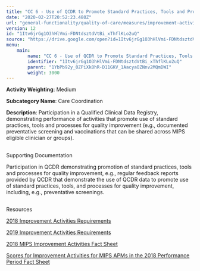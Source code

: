 ```yaml
---
title: "CC 6 - Use of QCDR to Promote Standard Practices, Tools and Processes in Practice for Improvement in Care Coordination"
date: "2020-02-27T20:52:23.480Z"
url: "general-functionality/quality-of-care/measures/improvement-activities-measures/2018-improvement-activities/cc-6-use-of-qcdr-to-promote-standard-practices-tools-and-processes-in-practice-for-improvement-in-care-coordination.html"
version: 12
id: "1Itv6jrGg1O3hHlVmi-FDNtdsztdVtBi_xThflKLo2uQ"
source: "https://drive.google.com/open?id=1Itv6jrGg1O3hHlVmi-FDNtdsztdVtBi_xThflKLo2uQ"
menu:
    main:
        name: "CC 6 - Use of QCDR to Promote Standard Practices, Tools and Processes in Practice for Improvement in Care Coordination"
        identifier: "1Itv6jrGg1O3hHlVmi-FDNtdsztdVtBi_xThflKLo2uQ"
        parent: "1YbPb92y_0ZPiXk8hR-D11GKV_1AacyaOZNnv2MQmDWI"
        weight: 3000
---
```









**Activity Weighting**: Medium

**Subcategory Name**: Care Coordination

**Description**: Participation in a Qualified Clinical Data Registry, demonstrating performance of activities that promote use of standard practices, tools and processes for quality improvement (e.g., documented preventative screening and vaccinations that can be shared across MIPS eligible clinician or groups).







## 

Supporting Documentation

Participation in QCDR demonstrating promotion of standard practices, tools and processes for quality improvement, e.g., regular feedback reports provided by QCDR that demonstrate the use of QCDR data to promote use of standard practices, tools, and processes for quality improvement, including, e.g., preventative screenings.







## 

Resources

[2018 Improvement Activities Requirements](https://qpp.cms.gov/mips/improvement-activities?py=2018)

[2019 Improvement Activities Requirements](https://qpp.cms.gov/mips/improvement-activities?py=2019)

[2018 MIPS Improvement Activities Fact Sheet](https://qpp.cms.gov/resource/2018%20MIPS%20Improvement%20Activities%20Fact%20Sheet)

[Scores for Improvement Activities for MIPS APMs in the 2018 Performance Period Fact Sheet](https://qpp.cms.gov/resource/2018%20MIPS%20APMs%20improvement%20Activities%20scores%20fact%20sheet)

